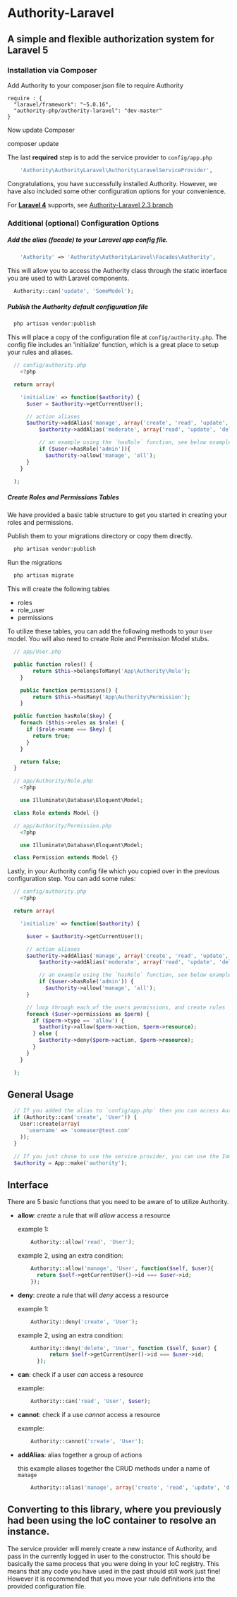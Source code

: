 # Authority-Laravel

## A simple and flexible authorization system for Laravel 5

### Installation via Composer

Add Authority to your composer.json file to require Authority

    require : {
      "laravel/framework": "~5.0.16",
      "authority-php/authority-laravel": "dev-master"
    }

Now update Composer

  composer update

The last **required** step is to add the service provider to `config/app.php`

```php
    'Authority\AuthorityLaravel\AuthorityLaravelServiceProvider',
```

Congratulations, you have successfully installed Authority.  However, we have also included some other configuration options for your convenience.

For [**Laravel 4**](http://laravel.com/docs/4.2) supports, see [Authority-Laravel 2.3 branch](https://github.com/authority-php/authority-laravel/tree/2.3)

### Additional (optional) Configuration Options

##### Add the alias (facade) to your Laravel app config file.

```php
    'Authority' => 'Authority\AuthorityLaravel\Facades\Authority',
```

This will allow you to access the Authority class through the static interface you are used to with Laravel components.

```php
  Authority::can('update', 'SomeModel');
```

##### Publish the Authority default configuration file

```php
  php artisan vendor:publish
```

This will place a copy of the configuration file at `config/authority.php`.  The config file includes an 'initialize' function, which is a great place to setup your rules and aliases.

```php
  // config/authority.php
    <?php

  return array(

    'initialize' => function($authority) {
      $user = $authority->getCurrentUser();

      // action aliases
      $authority->addAlias('manage', array('create', 'read', 'update', 'delete'));
          $authority->addAlias('moderate', array('read', 'update', 'delete'));

          // an example using the `hasRole` function, see below examples for more details
          if ($user->hasRole('admin')){
            $authority->allow('manage', 'all');
      }
    }

  );
```

##### Create Roles and Permissions Tables

We have provided a basic table structure to get you started in creating your roles and permissions.

Publish them to your migrations directory or copy them directly.

```php
  php artisan vendor:publish
```

Run the migrations

```php
  php artisan migrate
```

This will create the following tables

- roles
- role_user
- permissions

To utilize these tables, you can add the following methods to your `User` model.  You will also need to create Role and Permission Model stubs.

```php
  // app/User.php

  public function roles() {
        return $this->belongsToMany('App\Authority\Role');
    }

    public function permissions() {
        return $this->hasMany('App\Authority\Permission');
    }

  public function hasRole($key) {
    foreach ($this->roles as $role) {
      if ($role->name === $key) {
        return true;
      }
    }

    return false;
  }

  // app/Authority/Role.php
    <?php

    use Illuminate\Database\Eloquent\Model;

  class Role extends Model {}

  // app/Authority/Permission.php
    <?php

    use Illuminate\Database\Eloquent\Model;

  class Permission extends Model {}
```

Lastly, in your Authority config file which you copied over in the previous configuration step.  You can add some rules:

```php
  // config/authority.php
    <?php

  return array(

    'initialize' => function($authority) {

      $user = $authority->getCurrentUser();

      // action aliases
      $authority->addAlias('manage', array('create', 'read', 'update', 'delete'));
          $authority->addAlias('moderate', array('read', 'update', 'delete'));

          // an example using the `hasRole` function, see below examples for more details
          if ($user->hasRole('admin')) {
            $authority->allow('manage', 'all');
      }

      // loop through each of the users permissions, and create rules
      foreach ($user->permissions as $perm) {
        if ($perm->type == 'allow') {
          $authority->allow($perm->action, $perm->resource);
        } else {
          $authority->deny($perm->action, $perm->resource);
        }
      }
    }

  );
```

## General Usage

```php
  // If you added the alias to `config/app.php` then you can access Authority, from any Controller, View, or anywhere else in your Laravel app like so:
  if (Authority::can('create', 'User')) {
    User::create(array(
      'username' => 'someuser@test.com'
    ));
  }

  // If you just chose to use the service provider, you can use the IoC container to resolve your instance
  $authority = App::make('authority');
```

## Interface

There are 5 basic functions that you need to be aware of to utilize Authority.

- **allow**: *create* a rule that will *allow* access a resource

  example 1:
  ```php
      Authority::allow('read', 'User');
  ```

  example 2, using an extra condition:
  ```php
      Authority::allow('manage', 'User', function($self, $user){
        return $self->getCurrentUser()->id === $user->id;
      });
  ```

- **deny**: *create* a rule that will *deny* access a resource

  example 1:
  ```php
      Authority::deny('create', 'User');
  ```

  example 2, using an extra condition:
  ```php
      Authority::deny('delete', 'User', function ($self, $user) {
            return $self->getCurrentUser()->id === $user->id;
        });
    ```

- **can**: check if a user *can* access a resource

  example:
  ```php
      Authority::can('read', 'User', $user);
  ```

- **cannot**: check if a use *cannot* access a resource

  example:
  ```php
      Authority::cannot('create', 'User');
  ```

- **addAlias**: alias together a group of actions

  this example aliases together the CRUD methods under a name of `manage`
  ```php
      Authority::alias('manage', array('create', 'read', 'update', 'delete'));
  ```

## Converting to this library, where you previously had been using the IoC container to resolve an instance.

The service provider will merely create a new instance of Authority, and pass in the currently logged in user to the constructor.  This should be basically the same process that you were doing in your IoC registry.  This means that any code you have used in the past should still work just fine!  However it is recommended that you move your rule definitions into the provided configuration file.
